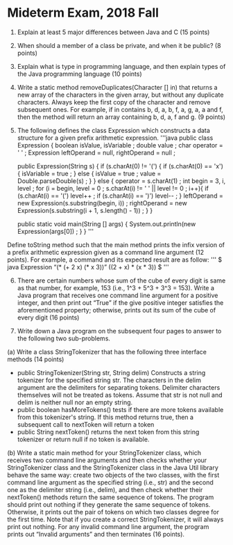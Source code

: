 Mideterm Exam, 2018 Fall 
=========

 1. Explain at least 5 major differences between Java and C (15 points)
 
 2. When should a member of a class be private, and when it be public? (8 points)
 
 3. Explain what is type in programming language, and then explain types of the Java programming language (10 points)
 
 4. Write a static method removeDuplicates(Character [] in) that returns a new array of the characters in the given array, but without any duplicate characters. Always keep the first copy of the character and remove subsequent ones. For example, if in contains b, d, a, b, f, a, g, a, a and f, then the method will return an array containing b, d, a, f and g. (9 points)
 
 
 5. The following defines the class Expression which constructs a data structure for a given prefix arithmetic expression.
'''java
public class Expression {
	boolean isValue, isVariable ;
	double value ;
	char operator = ' ' ;
	Expression leftOperand = null, rightOperand = null ;

	public Expression(String s) {
		if (s.charAt(0) != '(') {
			if (s.charAt(0) == 'x') {
				isVariable = true ;
			} else {
				isValue = true ;
				value = Double.parseDouble(s) ; 
}
		} else {
			operator = s.charAt(1) ;
			int begin = 3, i, level ;
			for (i = begin, level = 0 ; s.charAt(i) != ' ' || level != 0 ; i++){
				if (s.charAt(i) == '(')
					level++ ;
				if (s.charAt(i) == ')')
					level-- ;
			}
			leftOperand = new Expression(s.substring(begin, i)) ;
			rightOperand = new Expression(s.substring(i + 1, s.length() - 1)) ;
		}
	}

	public static void main(String [] args) {
		System.out.println(new Expression(args[0]) ;
	}
}
'''

Define toString method such that the main method prints the infix version of a prefix arithmetic expression given as a command line argument (12 points). For example, a command and its expected result are as follow:
'''
$ java Expression “(* (+ 2 x) (* x 3))”
((2 + x) * (x * 3))
$
'''

 6. There are certain numbers whose sum of the cube of every digit is same as that number, for example, 153 (i.e., 1^3 + 5^3 + 3^3 = 153). Write a Java program that receives one command line argument for a positive integer, and then print out “True” if the give positive integer satisfies the aforementioned property; otherwise, prints out its sum of the cube of every digit (16 points)

 7. Write down a Java program on the subsequent four pages to answer to the following two sub-problems.

(a) Write a class StringTokenizer that has the following three interface methods (14 points)
* public StringTokenizer(String str, String delim)
  Constructs a string tokenizer for the specified string str. The characters in the delim argument are the delimiters for separating tokens. Delimiter characters themselves will not be treated as tokens. Assume that str is not null and delim is neither null nor an empty string.
* public boolean hasMoreTokens()
  tests if there are more tokens available from this tokenizer's string. If this method returns true, then a subsequent call to nextToken will return a token
* public String nextToken()
  returns the next token from this string tokenizer or return null if no token is available.

(b) Write a static main method for your StringTokenizer class, which receives two command line arguments and then checks whether your StringTokenizer class and the StringTokenizer class in the Java Util library behave the same way: create two objects of the two classes, with the first command line argument as the specified string (i.e., str) and the second one as the delimiter string (i.e., delim), and then check whether their nextToken() methods return the same sequence of tokens. 
The program should print out nothing if they generate the same sequence of tokens. Otherwise, it prints out the pair of tokens on which two classes degree for the first time. Note that if you create a correct StringTokenizer, it will always print out nothing. For any invalid command line argument, the program prints out “Invalid arguments” and then terminates (16 points).


